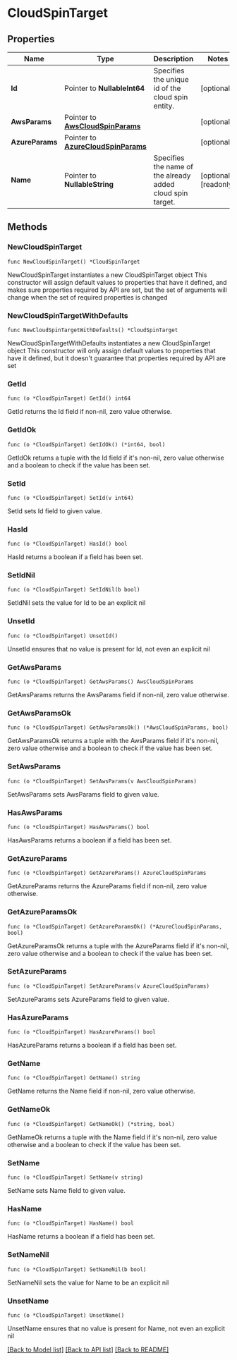 # CloudSpinTarget

## Properties

Name | Type | Description | Notes
------------ | ------------- | ------------- | -------------
**Id** | Pointer to **NullableInt64** | Specifies the unique id of the cloud spin entity. | [optional] 
**AwsParams** | Pointer to [**AwsCloudSpinParams**](AwsCloudSpinParams.md) |  | [optional] 
**AzureParams** | Pointer to [**AzureCloudSpinParams**](AzureCloudSpinParams.md) |  | [optional] 
**Name** | Pointer to **NullableString** | Specifies the name of the already added cloud spin target. | [optional] [readonly] 

## Methods

### NewCloudSpinTarget

`func NewCloudSpinTarget() *CloudSpinTarget`

NewCloudSpinTarget instantiates a new CloudSpinTarget object
This constructor will assign default values to properties that have it defined,
and makes sure properties required by API are set, but the set of arguments
will change when the set of required properties is changed

### NewCloudSpinTargetWithDefaults

`func NewCloudSpinTargetWithDefaults() *CloudSpinTarget`

NewCloudSpinTargetWithDefaults instantiates a new CloudSpinTarget object
This constructor will only assign default values to properties that have it defined,
but it doesn't guarantee that properties required by API are set

### GetId

`func (o *CloudSpinTarget) GetId() int64`

GetId returns the Id field if non-nil, zero value otherwise.

### GetIdOk

`func (o *CloudSpinTarget) GetIdOk() (*int64, bool)`

GetIdOk returns a tuple with the Id field if it's non-nil, zero value otherwise
and a boolean to check if the value has been set.

### SetId

`func (o *CloudSpinTarget) SetId(v int64)`

SetId sets Id field to given value.

### HasId

`func (o *CloudSpinTarget) HasId() bool`

HasId returns a boolean if a field has been set.

### SetIdNil

`func (o *CloudSpinTarget) SetIdNil(b bool)`

 SetIdNil sets the value for Id to be an explicit nil

### UnsetId
`func (o *CloudSpinTarget) UnsetId()`

UnsetId ensures that no value is present for Id, not even an explicit nil
### GetAwsParams

`func (o *CloudSpinTarget) GetAwsParams() AwsCloudSpinParams`

GetAwsParams returns the AwsParams field if non-nil, zero value otherwise.

### GetAwsParamsOk

`func (o *CloudSpinTarget) GetAwsParamsOk() (*AwsCloudSpinParams, bool)`

GetAwsParamsOk returns a tuple with the AwsParams field if it's non-nil, zero value otherwise
and a boolean to check if the value has been set.

### SetAwsParams

`func (o *CloudSpinTarget) SetAwsParams(v AwsCloudSpinParams)`

SetAwsParams sets AwsParams field to given value.

### HasAwsParams

`func (o *CloudSpinTarget) HasAwsParams() bool`

HasAwsParams returns a boolean if a field has been set.

### GetAzureParams

`func (o *CloudSpinTarget) GetAzureParams() AzureCloudSpinParams`

GetAzureParams returns the AzureParams field if non-nil, zero value otherwise.

### GetAzureParamsOk

`func (o *CloudSpinTarget) GetAzureParamsOk() (*AzureCloudSpinParams, bool)`

GetAzureParamsOk returns a tuple with the AzureParams field if it's non-nil, zero value otherwise
and a boolean to check if the value has been set.

### SetAzureParams

`func (o *CloudSpinTarget) SetAzureParams(v AzureCloudSpinParams)`

SetAzureParams sets AzureParams field to given value.

### HasAzureParams

`func (o *CloudSpinTarget) HasAzureParams() bool`

HasAzureParams returns a boolean if a field has been set.

### GetName

`func (o *CloudSpinTarget) GetName() string`

GetName returns the Name field if non-nil, zero value otherwise.

### GetNameOk

`func (o *CloudSpinTarget) GetNameOk() (*string, bool)`

GetNameOk returns a tuple with the Name field if it's non-nil, zero value otherwise
and a boolean to check if the value has been set.

### SetName

`func (o *CloudSpinTarget) SetName(v string)`

SetName sets Name field to given value.

### HasName

`func (o *CloudSpinTarget) HasName() bool`

HasName returns a boolean if a field has been set.

### SetNameNil

`func (o *CloudSpinTarget) SetNameNil(b bool)`

 SetNameNil sets the value for Name to be an explicit nil

### UnsetName
`func (o *CloudSpinTarget) UnsetName()`

UnsetName ensures that no value is present for Name, not even an explicit nil

[[Back to Model list]](../README.md#documentation-for-models) [[Back to API list]](../README.md#documentation-for-api-endpoints) [[Back to README]](../README.md)


